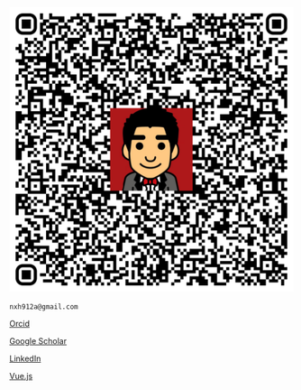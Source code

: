 <!-- # Ho, Ngai Lam -->

![my QR Code](src/assets/logo.png)

`` nxh912a@gmail.com ``

[Orcid](https://orcid.org/0000-0003-4768-2208 "[Orcid]")

[Google Scholar](https://scholar.google.com/scholar?start=10&q=%22ngai+lam+ho%22 "[Google Scholar]")


[LinkedIn](https://www.linkedin.com/in/nxh912/ "[Linkedin]")

[Vue.js](https://nxh912.github.io/vuelta/basix-admin/index.html "[vue.js demo]")


